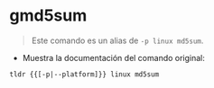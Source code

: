 # gmd5sum

> Este comando es un alias de `-p linux md5sum`.

- Muestra la documentación del comando original:

`tldr {{[-p|--platform]}} linux md5sum`
